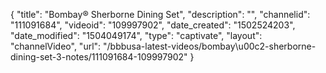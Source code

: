 {
    "title": "Bombay&reg; Sherborne Dining Set",
    "description": "",
    "channelid": "111091684",
    "videoid": "109997902",
    "date_created": "1502524203",
    "date_modified": "1504049174",
    "type": "captivate",
    "layout": "channelVideo",
    "url": "\/bbbusa-latest-videos\/bombay\u00c2-sherborne-dining-set-3-notes\/111091684-109997902"
}